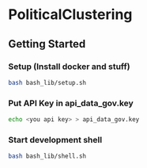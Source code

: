# PoliticalClustering

## Getting Started

### Setup (Install docker and stuff)
```bash
bash bash_lib/setup.sh
```

### Put API Key in api_data_gov.key
```bash
echo <you api key> > api_data_gov.key
```



### Start development shell
```bash
bash bash_lib/shell.sh
```
